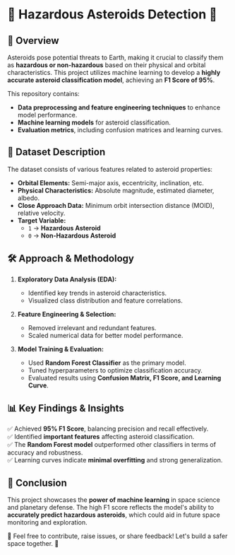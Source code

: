 # 🚀 Hazardous Asteroids Detection 🌌

## 📌 Overview

Asteroids pose potential threats to Earth, making it crucial to classify them as **hazardous or non-hazardous** based on their physical and orbital characteristics. This project utilizes machine learning to develop a **highly accurate asteroid classification model**, achieving an **F1 Score of 95%**.

This repository contains:

- **Data preprocessing and feature engineering techniques** to enhance model performance.
- **Machine learning models** for asteroid classification.
- **Evaluation metrics**, including confusion matrices and learning curves.

## 📂 Dataset Description

The dataset consists of various features related to asteroid properties:

- **Orbital Elements:** Semi-major axis, eccentricity, inclination, etc.
- **Physical Characteristics:** Absolute magnitude, estimated diameter, albedo.
- **Close Approach Data:** Minimum orbit intersection distance (MOID), relative velocity.
- **Target Variable:**
  - `1` → **Hazardous Asteroid**
  - `0` → **Non-Hazardous Asteroid**

## 🛠 Approach & Methodology

1. **Exploratory Data Analysis (EDA):**

   - Identified key trends in asteroid characteristics.
   - Visualized class distribution and feature correlations.

2. **Feature Engineering & Selection:**

   - Removed irrelevant and redundant features.
   - Scaled numerical data for better model performance.

3. **Model Training & Evaluation:**

   - Used **Random Forest Classifier** as the primary model.
   - Tuned hyperparameters to optimize classification accuracy.
   - Evaluated results using **Confusion Matrix, F1 Score, and Learning Curve**.

## 📊 Key Findings & Insights

✅ Achieved **95% F1 Score**, balancing precision and recall effectively.\
✅ Identified **important features** affecting asteroid classification.\
✅ The **Random Forest model** outperformed other classifiers in terms of accuracy and robustness.\
✅ Learning curves indicate **minimal overfitting** and strong generalization.

## 📌 Conclusion

This project showcases the **power of machine learning** in space science and planetary defense. The high F1 score reflects the model's ability to **accurately predict hazardous asteroids**, which could aid in future space monitoring and exploration.

🌟 Feel free to contribute, raise issues, or share feedback! Let's build a safer space together. 🚀

